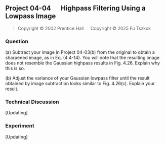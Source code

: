 ## Project 04-04 &emsp; Highpass Filtering Using a Lowpass Image

> Copyright © 2002 Prentice Hall &emsp; Copyright © 2025 Fu Tszkok

### Question

(a) Subtract your image in Project 04-03(b) from the original to obtain a sharpened image, as in Eq. (4.4-14). You will note that the resulting image does not resemble the Gaussian highpass results in Fig. 4.26. Explain why this is so.

(b) Adjust the variance of your Gaussian lowpass filter until the result obtained by image subtraction looks similar to Fig. 4.26(c). Explain your result.

### Technical Discussion

[Updating]

### Experiment

[Updating]

